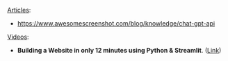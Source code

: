 <ins>Articles</ins>:
* https://www.awesomescreenshot.com/blog/knowledge/chat-gpt-api

<ins>Videos</ins>:
* **Building a Website in only 12 minutes using Python & Streamlit**. ([Link](https://www.youtube.com/watch?v=VqgUkExPvLY))
